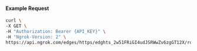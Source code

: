 <!-- Code generated for API Clients. DO NOT EDIT. -->
#### Example Request
```bash
curl \
-X GET \
-H "Authorization: Bearer {API_KEY}" \
-H "Ngrok-Version: 2" \
https://api.ngrok.com/edges/https/edghts_2w51FRiGI4udJSRWwZv6zgGT12X/routes/edghtsrt_2w51FRK6IkN1jz6avfIfeZqQZrJ/compression

